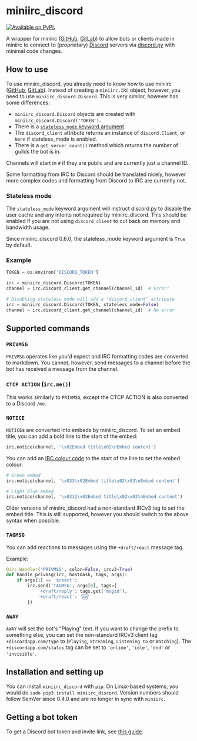 # miniirc_discord

[![Available on PyPI.](https://img.shields.io/pypi/v/miniirc-discord.svg)](https://pypi.org/project/miniirc-discord/)

A wrapper for miniirc ([GitHub], [GitLab]) to allow bots or clients made in
miniirc to connect to (proprietary) [Discord] servers via [discord.py] with
minimal code changes.

## How to use

To use miniirc_discord, you already need to know how to use miniirc ([GitHub],
[GitLab]). Instead of creating a `miniirc.IRC` object, however, you need to
use `miniirc_discord.Discord`. This is very similar, however has some
differences:

 - `miniirc_discord.Discord` objects are created with
   `miniirc_discord.Discord('TOKEN')`.
 - There is a [`stateless_mode` keyword argument](#stateless-mode).
 - The `discord_client` attribute returns an instance of `discord.Client`, or
    `None` if stateless_mode is enabled.
 - There is a `get_server_count()` method which returns the number of guilds
    the bot is in.

Channels will start in `#` if they are public and are currently just a channel
ID.

Some formatting from IRC to Discord should be translated nicely, however
more complex codes and formatting from Discord to IRC are currently not.

### Stateless mode

The `stateless_mode` keyword argument will instruct discord.py to disable the
user cache and any intents not required by miniirc_discord. This should be
enabled if you are not using `discord_client` to cut back on memory and
bandwidth usage.

Since miniirc_discord 0.6.0, the stateless_mode keyword argument is `True` by
default.

### Example

```py
TOKEN = os.environ['DISCORD_TOKEN']

irc = miniirc_discord.Discord(TOKEN)
channel = irc.discord_client.get_channel(channel_id)  # Error!

# Disabling stateless mode will add a "discord_client" attribute
irc = miniirc_discord.Discord(TOKEN, stateless_mode=False)
channel = irc.discord_client.get_channel(channel_id)  # No error
```

## Supported commands

### `PRIVMSG`

`PRIVMSG` operates like you'd expect and IRC formatting codes are converted to
markdown. You cannot, however, send messages to a channel before the bot has
received a message from the channel.

### `CTCP ACTION` (`irc.me()`)

This works similarly to `PRIVMSG`, except the CTCP ACTION is also converted to
a Discord `/me`.

### `NOTICE`

`NOTICE`s are converted into embeds by miniirc_discord. To set an embed title,
you can add a bold line to the start of the embed:

```py
irc.notice(channel, '\x02Embed title\x02\nEmbed content')
```

You can add an
[IRC colour code](https://modern.ircdocs.horse/formatting.html#colors)
to the start of the line to set the embed colour:

```py
# Green embed
irc.notice(channel, '\x033\x02Embed title\x02\x03\nEmbed content')

# Light blue embed
irc.notice(channel, '\x0312\x02Embed title\x02\x03\nEmbed content')
```

Older versions of miniirc_discord had a non-standard IRCv3 tag to set the embed
title. This is still supported, however you should switch to the above syntax
when possible.

### `TAGMSG`

You can add reactions to messages using the `+draft/react` message tag.

Example:

```py
@irc.Handler('PRIVMSG', colon=False, ircv3=True)
def handle_privmsg(irc, hostmask, tags, args):
    if args[1] == '$react':
        irc.send('TAGMSG', args[0], tags={
            '+draft/reply': tags.get('msgid'),
            '+draft/react': '🆗️'
        })
```

### `AWAY`

`AWAY` will set the bot's "Playing" text. If you
want to change the prefix to something else, you can set the non-standard IRCv3
client tag `+discordapp.com/type` to (`Playing`, `Streaming`, `Listening to` or
`Watching`). The `+discordapp.com/status` tag can be set to `'online'`,
`'idle'`, `'dnd'` or `'invisible'`.

## Installation and setting up

You can install `miniirc_discord` with `pip`. On Linux-based systems, you would
do `sudo pip3 install miniirc_discord`. Version numbers should follow SemVer
since 0.4.0 and are no longer in sync with `miniirc`.

## Getting a bot token

To get a Discord bot token and invite link, see [this guide].

[GitHub]:       https://github.com/luk3yx/miniirc
[GitLab]:       https://gitlab.com/luk3yx/miniirc
[Discord]:      https://discord.com
[discord.py]:   https://github.com/Rapptz/discord.py
[this guide]:   https://github.com/reactiflux/discord-irc/wiki/Creating-a-discord-bot-&-getting-a-token
